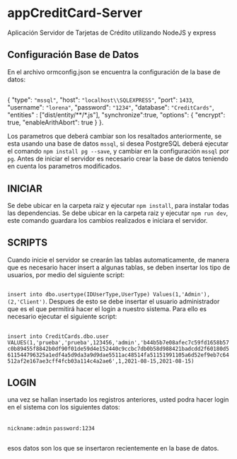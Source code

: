 # appCreditCard-Server
Aplicación Servidor de Tarjetas de Crédito utilizando NodeJS y express
## Configuración Base de Datos
En el archivo ormconfig.json se encuentra la configuración de la base de datos:
## 
{
    "type": `"mssql"`,
    "host": `"localhost\\SQLEXPRESS"`,
    "port": `1433`,
    "username": `"lorena"`,
    "password": `"1234"`,
    "database": `"CreditCards"`,
    "entities" : ["dist/entity/**/*.js"],
    "synchronize":true,
    "options": {
        "encrypt": true,
        "enableArithAbort": true
        }
 }.
 
Los parametros que deberá cambiar son los resaltados anteriormente, se esta usando una base de datos `mssql`, si desea PostgreSQL deberá ejecutar el comando `npm install pg --save`, y cambiar en la configuración `mssql` por `pg`.
Antes de iniciar el servidor es necesario crear la base de datos teniendo en cuenta los parametros modificados. 
## INICIAR
Se debe ubicar en la carpeta raiz y ejecutar `npm install`, para instalar todas las dependencias.
Se debe ubicar en la carpeta raiz y ejecutar `npm run dev`, este comando guardara los cambios realizados e iniciara el servidor.
## SCRIPTS
Cuando inicie el servidor se crearán las tablas automaticamente, de manera que es necesario hacer insert a algunas tablas, se deben insertar los tipo de usuarios, por medio del siguiente script:
##
`insert into dbo.usertype(IDUserType,UserType)
Values(1,'Admin'),(2,'Client')`.
Despues de esto se debe insertar el usuario administrador que es el que permitirá hacer el login a nuestro sistema. Para ello es necesario ejecutar el siguiente script: 
##
`insert into CreditCards.dbo.user
VALUES(1,'prueba','prueba',123456,'admin','b44b5b7e08afec7c59fd1658b57c0b89455f8842b0df90f01de59d4e152440c9ccbc7db0b58d988421badcdd2f60180d5611544796325a1edf4a5d9da3a9d9dae5511ac48514fa51151991105a6d52ef9eb7c64512af2e167ae3cff4fcb03a114c4a2ae6',1,2021-08-15,2021-08-15)`
## LOGIN
una vez se hallan insertado los registros anteriores, usted podra hacer login en el sistema con los siguientes datos:
##
`nickname:admin`
`password:1234`
##

esos datos son los que se insertaron recientemente en la base de datos.

